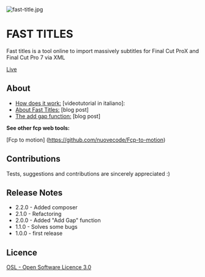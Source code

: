 ![fast-title.jpg](http://www.ilgattohanuovecode.it/images/website/fast-title.jpg)

# FAST TITLES #

Fast titles is a tool online to import massively subtitles for Final Cut ProX and Final Cut Pro 7 via XML


[Live](http://www.ilgattohanuovecode.it/tool/final-cut-fast-titles/index.php)

About
-----
* [How does it work:](https://www.youtube.com/watch?v=1vO2Z66tHMw) [videotutorial in italiano]:
* [About Fast Titles:](http://www.ilgattohanuovecode.it/videotutorial/196-fast-titles-come-importare-sottotitoli-in-final-cut.html) [blog post]
* [The add gap function:](http://www.ilgattohanuovecode.it/videogiochi-e-tecnologie/203-fast-titles-add-gap.html) [blog post]

**See other fcp web tools:**

[Fcp to motion] (https://github.com/nuovecode/Fcp-to-motion)

Contributions
-------------
Tests, suggestions and contributions are sincerely appreciated :)

Release Notes
-------------

* 2.2.0 - Added composer
* 2.1.0 - Refactoring
* 2.0.0 - Added "Add Gap" function
* 1.1.0 - Solves some bugs
* 1.0.0 - first release

Licence
-------

[OSL - Open Software Licence 3.0](http://opensource.org/licenses/osl-3.0.php)

